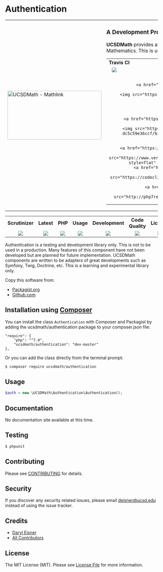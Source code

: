 # Authentication
<table border="0">
  <tr>
    <td width="310"><img height="160" width="310"alt="UCSDMath - Mathlink" src="https://github.com/ucsdmath/Testing/blob/master/ucsdmath-logo.png"></td>
    <td><h3>A Development Project in PHP</h3><p><strong>UCSDMath</strong> provides a testing framework for general internal Intranet software applications for the UCSD, Department of Mathematics. This is used for development and testing only. [not for production]</p>

<table width="550"><tr><td width="120"><b>Travis CI</b></td><td width="250"><b>SensioLabs</b></td><td width="180"><b>Dependencies</b></td></tr><tr>
    <td width="120" align="center">
        <a href="https://travis-ci.org/ucsdmath/Authentication">
        <img src="https://travis-ci.org/ucsdmath/Authentication.svg?branch=master" style="float: left; margin: 0px 0px 10px 10px;"></a><br>
        <a href="https://www.codacy.com/app/ucsdmath-project/Authentication">
        <img src="https://api.codacy.com/project/badge/Grade/80782b2bc771422f9e1cbab82789cc19"></a>

        <a href="https://scrutinizer-ci.com/g/ucsdmath/Authentication/?branch=master">
        <img src="https://img.shields.io/scrutinizer/g/ucsdmath/Authentication.svg"></a>

    </td>
    <td width="250" align="center">
        <a href="https://insight.sensiolabs.com/projects/ea569a0e-25b5-4a0e-a63b-dc5c59e36ccf">
        <img src="https://insight.sensiolabs.com/projects/ea569a0e-25b5-4a0e-a63b-dc5c59e36ccf/big.png" style="float: right; margin: 0px 0px 10px 10px;" width="212" height="51"></a></td>
    <td width="180" align="center">
        <a href="https://www.versioneye.com/user/projects/577fb96b5bb13900384143d2">
        <img src="https://www.versioneye.com/user/projects/577fb96b5bb13900384143d2/badge.png?style=flat" style="float:left;margin:0px 0px 10px 10px;"></a><br>
        <a href="https://codeclimate.com/github/ucsdmath/Authentication">
        <img src="https://codeclimate.com/github/ucsdmath/Authentication/badges/gpa.svg"></a><br>
        <a href="https://travis-ci.org/ucsdmath/Authentication">
        <img src="http://php7ready.timesplinter.ch/ucsdmath/Authentication/badge.svg"></a>
</td></tr></table></td></tr></table>
<table width="880"><tr><td width="116" align="center"><b>Scrutinizer</b></td><td width="112" align="center"><b>Latest</b></td><td width="108" align="center"><b>PHP</b></td><td width="150" align="center"><b>Usage</b></td><td width="142" align="center"><b>Development</b></td><td width="142" align="center"><b>Code Quality</b></td><td width="110" align="center"><b>License</b></td></tr><tr>
    <td valign="top" width="116" align="center">
        <a href="https://scrutinizer-ci.com/g/ucsdmath/Authentication/build-status/master">
        <img src="https://scrutinizer-ci.com/g/ucsdmath/Authentication/badges/build.png?b=master"></a></td>
    <td valign="top" width="112" align="center">
        <a href="https://packagist.org/packages/ucsdmath/Authentication">
        <img src="https://poser.pugx.org/ucsdmath/Authentication/v/stable"></a></td>
    <td valign="top" width="108" align="center">
        <a href="https://php.net/">
        <img src="https://img.shields.io/badge/php-%3E%3D%207.0-8892BF.svg"></a></td>
    <td valign="top" width="150" align="center">
        <a href="https://packagist.org/packages/ucsdmath/Authentication">
        <img src="https://poser.pugx.org/ucsdmath/Authentication/downloads"></a></td>
    <td valign="top" width="142" align="center">
        <a href="https://packagist.org/packages/ucsdmath/Authentication">
        <img src="https://poser.pugx.org/ucsdmath/Authentication/v/unstable"></a></td>
    <td valign="top" width="142" align="center">
        <a href="https://scrutinizer-ci.com/g/ucsdmath/Authentication/?branch=master">
        <img src="https://scrutinizer-ci.com/g/ucsdmath/Authentication/badges/quality-score.png?b=master"></a></td>
    <td valign="top" width="110" align="center">
        <a href="https://packagist.org/packages/ucsdmath/Authentication">
        <img src="https://poser.pugx.org/ucsdmath/Authentication/license"></a></td>
</tr></table>

Authentication is a testing and development library only. This is not to be used in a production.
Many features of this component have not been developed but are planned for future implementation.  UCSDMath components are written to be adapters of great developments such as Symfony, Twig, Doctrine, etc. This is a learning and experimental library only.

Copy this software from:
- [Packagist.org](https://packagist.org/packages/ucsdmath/Authentication)
- [Github.com](https://github.com/ucsdmath/Authentication)

## Installation using [Composer](http://getcomposer.org/)
You can install the class ```Authentication``` with Composer and Packagist by adding the ucsdmath/authentication package to your composer.json file:

```
"require": {
    "php": "^7.0",
    "ucsdmath/authentication": "dev-master"
},
```
Or you can add the class directly from the terminal prompt:

```bash
$ composer require ucsdmath/authentication
```

## Usage

``` php
$auth = new \UCSDMath\Authentication\Authentication();
```

## Documentation

No documentation site available at this time.
<!-- [Check out the documentation](http://math.ucsd.edu/~deisner/documentation/Authentication/) -->

## Testing

``` bash
$ phpunit
```

## Contributing

Please see [CONTRIBUTING](CONTRIBUTING.md) for details.

## Security

If you discover any security related issues, please email deisner@ucsd.edu instead of using the issue tracker.

## Credits

- [Daryl Eisner](https://github.com/UCSDMath)
- [All Contributors](../../contributors)

## License

The MIT License (MIT). Please see [License File](LICENSE) for more information.
